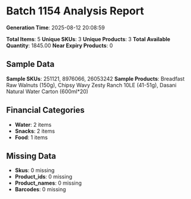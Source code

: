 # Batch 1154 Analysis Report

**Generation Time**: 2025-08-12 20:08:59

**Total Items**: 5
**Unique SKUs**: 3
**Unique Products**: 3
**Total Available Quantity**: 1845.00
**Near Expiry Products**: 0

## Sample Data
**Sample SKUs**: 251121, 8976066, 26053242
**Sample Products**: Breadfast Raw Walnuts (150g), Chipsy Wavy Zesty Ranch 10LE (41-51g), Dasani Natural Water Carton (600ml*20)

## Financial Categories
- **Water**: 2 items
- **Snacks**: 2 items
- **Food**: 1 items

## Missing Data
- **Skus**: 0 missing
- **Product_ids**: 0 missing
- **Product_names**: 0 missing
- **Barcodes**: 0 missing
